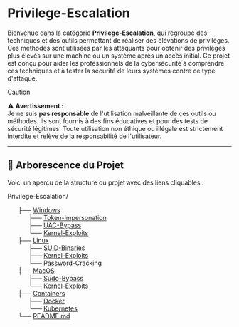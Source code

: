 # Privilege-Escalation

Bienvenue dans la catégorie **Privilege-Escalation**, qui regroupe des techniques et des outils permettant de réaliser des élévations de privilèges. Ces méthodes sont utilisées par les attaquants pour obtenir des privilèges plus élevés sur une machine ou un système après un accès initial. Ce projet est conçu pour aider les professionnels de la cybersécurité à comprendre ces techniques et à tester la sécurité de leurs systèmes contre ce type d'attaque.

> [!CAUTION]  
> ⚠️ **Avertissement :**  
> Je ne suis **pas responsable** de l'utilisation malveillante de ces outils ou méthodes. Ils sont fournis à des fins éducatives et pour des tests de sécurité légitimes. Toute utilisation non éthique ou illégale est strictement interdite et relève de la responsabilité de l'utilisateur.

---

## 📁 Arborescence du Projet

Voici un aperçu de la structure du projet avec des liens cliquables :

Privilege-Escalation/
<ul style="list-style-type: none;">
  <li>├── <a href="./Windows/">Windows</a>
    <ul style="list-style-type: none;">
      <li>├── <a href="./Windows/Token-Impersonation/">Token-Impersonation</a></li>
      <li>├── <a href="./Windows/UAC-Bypass/">UAC-Bypass</a></li>
      <li>└── <a href="./Windows/Kernel-Exploits/">Kernel-Exploits</a></li>
    </ul>
  </li>

  <li>├── <a href="./Linux/">Linux</a>
    <ul style="list-style-type: none;">
      <li>├── <a href="./Linux/SUID-Binaries/">SUID-Binaries</a></li>
      <li>├── <a href="./Linux/Kernel-Exploits/">Kernel-Exploits</a></li>
      <li>└── <a href="./Linux/Password-Cracking/">Password-Cracking</a></li>
    </ul>
  </li>

  <li>├── <a href="./MacOS/">MacOS</a>
    <ul style="list-style-type: none;">
      <li>├── <a href="./MacOS/Sudo-Bypass/">Sudo-Bypass</a></li>
      <li>└── <a href="./MacOS/Kernel-Exploits/">Kernel-Exploits</a></li>
    </ul>
  </li>

  <li>├── <a href="./Containers/">Containers</a>
    <ul style="list-style-type: none;">
      <li>├── <a href="./Containers/Docker/">Docker</a></li>
      <li>└── <a href="./Containers/Kubernetes/">Kubernetes</a></li>
    </ul>
  </li>

  <li>└── <a href="./README.md">README.md</a></li>
</ul>
